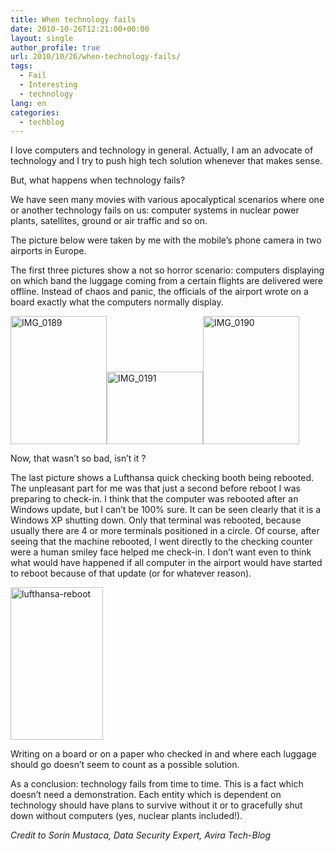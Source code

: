 ```yaml
---
title: When technology fails
date: 2010-10-26T12:21:00+00:00
layout: single
author_profile: true
url: 2010/10/26/when-technology-fails/
tags:
  - Fail
  - Interesting
  - technology
lang: en
categories: 
  - techblog
---
```

I love computers and technology in general. Actually, I am an advocate of technology and I try to push high tech solution whenever that makes sense.

But, what happens when technology fails?

We have seen many movies with various apocalyptical scenarios where one or another technology fails on us: computer systems in nuclear power plants, satellites, ground or air traffic and so on.

The picture below were taken by me with the mobile’s phone camera in two airports in Europe.

The first three pictures show a not so horror scenario: computers displaying on which band the luggage coming from a certain flights are delivered were offline. Instead of chaos and panic, the officials of the airport wrote on a board exactly what the computers normally display.

[<img title="IMG_0189" border="0" alt="IMG_0189" src="http://lh5.ggpht.com/_vaUVXcmC3OI/TMbAhZBxmFI/AAAAAAAAC54/Uc3bnFBYkTU/IMG_0189_thumb.jpg?imgmax=800" width="154" height="205" />](http://lh5.ggpht.com/_vaUVXcmC3OI/TMbAfnC4hRI/AAAAAAAAC50/FwDCpzpuyv8/s1600-h/IMG_0189%5B3%5D.jpg)[<img title="IMG_0191" border="0" alt="IMG_0191" src="http://lh4.ggpht.com/_vaUVXcmC3OI/TMbAlHINKSI/AAAAAAAAC6A/YN_HQBEFPKk/IMG_0191_thumb.jpg?imgmax=800" width="154" height="116" />](http://lh5.ggpht.com/_vaUVXcmC3OI/TMbAjqisFhI/AAAAAAAAC58/TXexINl1rCE/s1600-h/IMG_0191%5B3%5D.jpg)[<img title="IMG_0190" border="0" alt="IMG_0190" src="http://lh3.ggpht.com/_vaUVXcmC3OI/TMbAqhhmvSI/AAAAAAAAC6I/xMUB-An2PTw/IMG_0190_thumb.jpg?imgmax=800" width="154" height="205" />](http://lh4.ggpht.com/_vaUVXcmC3OI/TMbAo4XiT3I/AAAAAAAAC6E/QHV6nDMjblI/s1600-h/IMG_0190%5B3%5D.jpg)

Now, that wasn’t so bad, isn’t it ?

The last picture shows a Lufthansa quick checking booth being rebooted. The unpleasant part for me was that just a second before reboot I was preparing to check-in. I think that the computer was rebooted after an Windows update, but I can’t be 100% sure. It can be seen clearly that it is a Windows XP shutting down. Only that terminal was rebooted, because usually there are 4 or more terminals positioned in a circle. Of course, after seeing that the machine rebooted, I went directly to the checking counter were a human smiley face helped me check-in. I don’t want even to think what would have happened if all computer in the airport would have started to reboot because of that update (or for whatever reason).

[<img title="lufthansa-reboot" border="0" alt="lufthansa-reboot" src="http://lh5.ggpht.com/_vaUVXcmC3OI/TMbAun2MfGI/AAAAAAAAC6Q/nKgkCDUYPmI/lufthansa-reboot_thumb.jpg?imgmax=800" width="148" height="244" />](http://lh5.ggpht.com/_vaUVXcmC3OI/TMbAtOIyYDI/AAAAAAAAC6M/PXdONsPun40/s1600-h/lufthansa-reboot%5B2%5D.jpg)

Writing on a board or on a paper who checked in and where each luggage should go doesn’t seem to count as a possible solution.

As a conclusion: technology fails from time to time. This is a fact which doesn’t need a demonstration. Each entity which is dependent on technology should have plans to survive without it or to gracefully shut down without computers (yes, nuclear plants included!).

_Credit to Sorin Mustaca, Data Security Expert, Avira Tech-Blog_